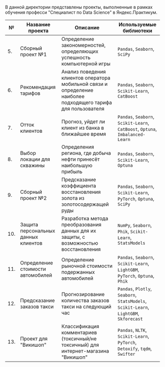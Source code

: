 В данной директории представлены проекты, выполненные в рамках обучения професси "Специалист по Data Science" в Яндекс.Практикум.

|№ | **Название проекта** | **Описание** | **Используемые библиотеки** |
| --- | --- | --- | --- |
| 5. | Сборный проект №1 | Определение закономерностей, определяющих успешность компьютерной игры | `Pandas`, `Seaborn`, `SciPy` |
| 6. | Рекомендация тарифов | Анализ поведения клиентов оператора мобильной связи и определение наиболее подходящего тарифа для пользователя | `Pandas`, `Seaborn`, `Scikit-Learn`, `CatBoost` |
| 7. | Отток клиентов | Прогноз, уйдет ли клиент из банка в ближайшее время | `Pandas`, `Seaborn`, `Scikit-Learn`, `CatBoost`, `Optuna`, `Imbalanced-Learn` |
| 8. | Выбор локации для скважины | Определения региона, где добыча нефти принесёт наибольшую прибыль | `Pandas`, `Seaborn`, `Scikit-Learn`, `Optuna` |
| 9. | Сборный проект №2 | Предсказание коэффициента восстановления золота из золотосодержащей руды | `Pandas`, `Seaborn`, `Scikit-Learn`, `PyTorch`, `Optuna`, `SciPy` |
| 10. | Защита персональных данных клиентов | Разработка метода преобразования данных для их защиты, с возможностью восстановления | `NumPy`, `Seaborn`, `Phik`, `Scikit-Learn`, `StatsModels` |
| 11. | Определение стоимости автомобилей | Определение рыночной стоимости подержанных автомобилей | `Pandas`, `Seaborn`, `Scikit-Learn`, `LightGBM`, `PyTorch`, `Optuna`, `Phik` |
| 12. | Предсказание заказов такси | Прогнозирование количества заказов такси на следующий час | `Pandas`, `Plotly`, `Seaborn`, `StatsModels`, `Scikit-Learn`, `LightGBM`, `Skforecast` |
| 13. | Проект для "Викишоп" | Классификация комментариев (токсичный/не токсичный) для интернет-магазина "Викишоп" | `Pandas`, `NLTK`, `Scikit-Learn`, `PyTorch`, `Detoxify`, `tqdm`, `Swifter` |
